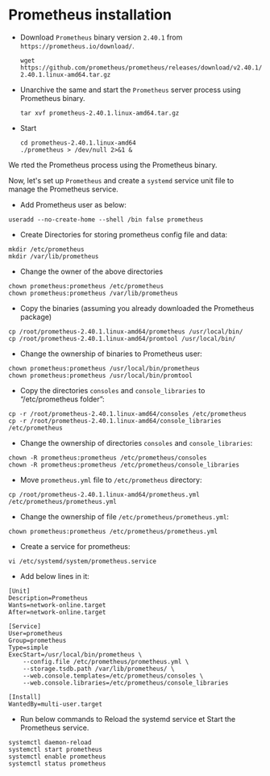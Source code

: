 # Prometheus installation

- Download `Prometheus` binary version `2.40.1` from `https://prometheus.io/download/`.

    ```
    wget https://github.com/prometheus/prometheus/releases/download/v2.40.1/prometheus-2.40.1.linux-amd64.tar.gz
    ```
- Unarchive the same and start the `Prometheus` server process using Prometheus binary.
    ```
    tar xvf prometheus-2.40.1.linux-amd64.tar.gz
    ```
- Start 
    ```
    cd prometheus-2.40.1.linux-amd64
    ./prometheus > /dev/null 2>&1 &
    ```

We rted the Prometheus process using the Prometheus binary.

Now, let's set up `Prometheus` and create a `systemd` service unit file to manage the Prometheus service. 

- Add Prometheus user as below:

```
useradd --no-create-home --shell /bin false prometheus
```
- Create Directories for storing prometheus config file and data:

```
mkdir /etc/prometheus
mkdir /var/lib/prometheus
```

- Change the owner of the above directories
```
chown prometheus:prometheus /etc/prometheus
chown prometheus:prometheus /var/lib/prometheus
```

- Copy the binaries (assuming you already downloaded the Prometheus package)
```
cp /root/prometheus-2.40.1.linux-amd64/prometheus /usr/local/bin/
cp /root/prometheus-2.40.1.linux-amd64/promtool /usr/local/bin/
```
- Change the ownership of binaries to Prometheus user:
```
chown prometheus:prometheus /usr/local/bin/prometheus
chown prometheus:prometheus /usr/local/bin/promtool
```

- Copy the directories `consoles` and `console_libraries` to “/etc/prometheus folder”:
```
cp -r /root/prometheus-2.40.1.linux-amd64/consoles /etc/prometheus
cp -r /root/prometheus-2.40.1.linux-amd64/console_libraries /etc/prometheus
```

- Change the ownership of directories `consoles` and `console_libraries`:
```
chown -R prometheus:prometheus /etc/prometheus/consoles
chown -R prometheus:prometheus /etc/prometheus/console_libraries
```

- Move `prometheus.yml` file to `/etc/prometheus` directory:
```
cp /root/prometheus-2.40.1.linux-amd64/prometheus.yml /etc/prometheus/prometheus.yml
```

- Change the ownership of file `/etc/prometheus/prometheus.yml`:
```
chown prometheus:prometheus /etc/prometheus/prometheus.yml
```

- Create a service for prometheus:
```
vi /etc/systemd/system/prometheus.service
```

- Add below lines in it:
```
[Unit]
Description=Prometheus
Wants=network-online.target
After=network-online.target

[Service]
User=prometheus
Group=prometheus
Type=simple
ExecStart=/usr/local/bin/prometheus \
    --config.file /etc/prometheus/prometheus.yml \
    --storage.tsdb.path /var/lib/prometheus/ \
    --web.console.templates=/etc/prometheus/consoles \
    --web.console.libraries=/etc/prometheus/console_libraries

[Install]
WantedBy=multi-user.target
```

- Run below commands to Reload the systemd service et Start the Prometheus service.
```
systemctl daemon-reload
systemctl start prometheus
systemctl enable prometheus
systemctl status prometheus
```




